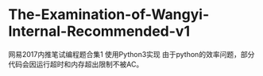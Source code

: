 # The-Examination-of-Wangyi-Internal-Recommended-v1
网易2017内推笔试编程题合集1 使用Python3实现 由于python的效率问题，部分代码会因运行超时和内存超出限制不被AC。
